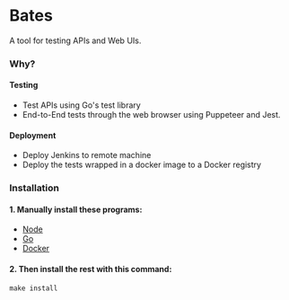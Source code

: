 # Bates
A tool for testing APIs and Web UIs.

### Why?

#### Testing
* Test APIs using Go's test library
* End-to-End tests through the web browser using Puppeteer and Jest.

#### Deployment
* Deploy Jenkins to remote machine
* Deploy the tests wrapped in a docker image to a Docker registry

### Installation

#### 1. Manually install these programs:
* [Node](https://nodejs.org/en/download/)
* [Go](https://golang.org/doc/install)
* [Docker](https://docs.docker.com/install/)

#### 2. Then install the rest with this command:
```
make install
```


